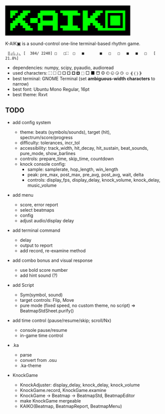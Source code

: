 ![](logo.png)

K-AIK▣  is a sound-control one-line terminal-based rhythm game.

```
 ⣿⣴⣧⣰⣄ [  384/ 2240] □   □⛶  □   ■       ■   □   □   ■   ■   □   [ 21.8%] 
```

- dependencies: numpy, scipy, pyaudio, audioread
- used characters: ⛶ 🞎 🞏 🞐 🞑 🞒 🞓 ⬚ □ ■ ⬒ ◎ ◴ ◵ ◶ ◷ ☺ ⟪ ⟨ ⟩ ⟫
- best terminal: GNOME Terminal (set __ambiguous-width characters__ to narrow)
- best font: Ubuntu Mono Regular, 16pt
- best theme: Rxvt


## TODO
- add config system
  - theme: beats (symbols/sounds), target (hit), spectrum/score/progress
  - difficulty: tolerances, incr_tol
  - accessibility: track_width, hit_decay, hit_sustain, beat_sounds, pure_mode, show_barlines
  - controls: prepare_time, skip_time, countdown
  - knock console config:
    - sample: samplerate, hop_length, win_length
    - peak: pre_max, post_max, pre_avg, post_avg, wait, delta
    - controls: display_fps, display_delay, knock_volume, knock_delay, music_volume

- add menu
  - score, error report
  - select beatmaps
  - config
  - adjust audio/display delay

- add terminal command
  - delay
  - output to report
  - add record, re-examine method

- add combo bonus and visual response
  - use bold score number
  - add hint sound (?)

- add Script
  - Sym(symbol, sound)
  - target controls: Flip, Move
  - pure mode (fixed speed, no custom theme, no script) => BeatmapStdSheet.purify()

- add time control (pause/resume/skip; scroll/Nx)
  - console pause/resume
  - in-game time control

- .ka
  - parse
  - convert from .osu
  - .ka-theme

- KnockGame
  - KnockAdjuster: display_delay, knock_delay, knock_volume
  - KnockGame.record, KnockGame.examine
  - KnockGame -> Beatmap -> BeatmapStd, BeatmapEditor
  - make KnockGame mergeable
  - KAIKO(Beatmap, BeatmapReport, BeatmapMenu)
